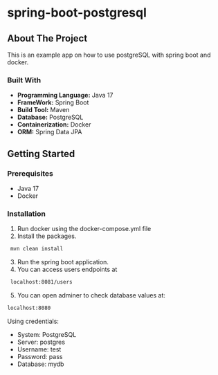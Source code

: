 # spring-boot-postgresql

<!-- ABOUT THE PROJECT -->
## About The Project

This is an example app on how to use postgreSQL with spring boot and docker.

### Built With

* **Programming Language:** Java 17
* **FrameWork:** Spring Boot
* **Build Tool:** Maven
* **Database:** PostgreSQL
* **Containerization:** Docker
* **ORM:** Spring Data JPA

<!-- GETTING STARTED -->
## Getting Started

### Prerequisites

* Java 17
* Docker

### Installation

1. Run docker using the docker-compose.yml file
2. Install the packages.
 ```sh
  mvn clean install
 ```
3. Run the spring boot application.
4. You can access users endpoints at
 ```sh
  localhost:8081/users
 ```
5. You can open adminer to check database values at:
```sh
localhost:8080
 ```
Using credentials:
* System: PostgreSQL
* Server: postgres
* Username: test
* Password: pass
* Database: mydb